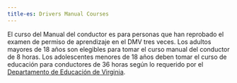 ```yaml
---
title-es: Drivers Manual Courses
---
```

El curso del Manual del conductor es para personas que han reprobado el examen de permiso de aprendizaje en el DMV tres veces. Los adultos mayores de 18 años son elegibles para tomar el curso manual del conductor de 8 horas. Los adolescentes menores de 18 años deben tomar el curso de educación para conductores de 36 horas según lo requerido por el [Departamento de Educación de Virginia](http://www.doe.virginia.gov/instruction/driver_education/index.shtml).